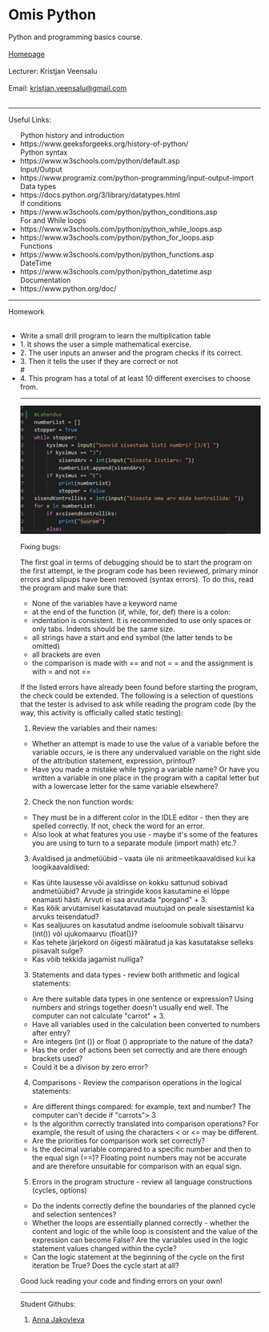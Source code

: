 # Omis Python
Python and programming basics course.
<br></br>
<a href="https://www.omis.ee/course/python-2503-3004-40-kr_eesti/">Homepage</a>
<br></br>
Lecturer: Kristjan Veensalu
<br></br>
Email: kristjan.veensalu@gmail.com
<br></br>

<hr></hr>
Useful Links:
<ul>
	Python history and introduction
	<li>https://www.geeksforgeeks.org/history-of-python/</li>
	Python syntax
	<li>https://www.w3schools.com/python/default.asp</li>
	Input/Output
	<li>https://www.programiz.com/python-programming/input-output-import</li>
	Data types
	<li>https://docs.python.org/3/library/datatypes.html</li>
	If conditions
	<li>https://www.w3schools.com/python/python_conditions.asp</li>
	For and While loops
	<li>https://www.w3schools.com/python/python_while_loops.asp</li>
	<li>https://www.w3schools.com/python/python_for_loops.asp</li>
	Functions
	<li>https://www.w3schools.com/python/python_functions.asp</li>
	DateTime
	<li>https://www.w3schools.com/python/python_datetime.asp</li>
	Documentation
	<li>https://www.python.org/doc/</li>
</ul>
<hr></hr>
Homework
<br></br>
<ul>
	<li>Write a small drill program to learn the multiplication table</li>
	<li>1. It shows the user a simple mathematical exercise.</li>
	<li>2. The user inputs an anwser and the program checks if its correct.</li>
	<li>3. Then it tells the user if they are correct or not</li>#
	<li>4. This program has a total of at least 10 different exercises to choose from.</li>
<hr></hr>

![Pilt pythoni koodist](/assets/pilt.png)

Fixing bugs: 

The first goal in terms of debugging should be to start the program on the first attempt, ie the program code has been reviewed,
primary minor errors and slipups have been removed (syntax errors). To do this, read the program and make sure that:

- None of the variables have a keyword name
- at the end of the function (if, while, for, def) there is a colon:
- indentation is consistent. It is recommended to use only spaces or only tabs. Indents should be the same size.
- all strings have a start and end symbol (the latter tends to be omitted)
- all brackets are even
- the comparison is made with == and not = = and the assignment is with = and not ==

If the listed errors have already been found before starting the program, the check could be extended.
The following is a selection of questions that the tester is advised to ask while reading the program code
(by the way, this activity is officially called static testing):


1. Review the variables and their names:
- Whether an attempt is made to use the value of a variable before the variable occurs, ie is there any undervalued
variable on the right side of the attribution statement, expression, printout?
- Have you made a mistake while typing a variable name? Or have you written a variable in one place in the program
with a capital letter but with a lowercase letter for the same variable elsewhere?

2. Check the non function words:
- They must be in a different color in the IDLE editor - then they are spelled correctly. If not, check the word for an error.
- Also look at what features you use - maybe it's some of the features you are using to turn to a separate module (import math) etc.?

3. Avaldised ja andmetüübid - vaata üle nii aritmeetikaavaldised kui ka loogikaavaldised:
- Kas ühte lausesse või avaldisse on kokku sattunud sobivad andmetüübid? Arvude ja stringide koos kasutamine 
ei lõppe enamasti hästi. Arvuti ei saa arvutada "porgand" + 3.
- Kas kõik arvutamisel kasutatavad muutujad on peale sisestamist ka arvuks teisendatud?
- Kas sealjuures on kasutatud andme iseloomule sobivalt täisarvu (int()) või ujukomaarvu (float())?
- Kas tehete järjekord on õigesti määratud ja kas kasutatakse selleks piisavalt sulge?
- Kas võib tekkida jagamist nulliga?

3. Statements and data types - review both arithmetic and logical statements:
- Are there suitable data types in one sentence or expression? Using numbers and strings together
doesn't usually end well. The computer can not calculate "carrot" + 3.
- Have all variables used in the calculation been converted to numbers after entry?
- Are integers (int ()) or float () appropriate to the nature of the data?
- Has the order of actions been set correctly and are there enough brackets used?
- Could it be a divison by zero error?

4. Comparisons - Review the comparison operations in the logical statements:
- Are different things compared: for example, text and number? The computer can't decide if "carrots"> 3
- Is the algorithm correctly translated into comparison operations? For example, the result of using the characters < or <= may be different.
- Are the priorities for comparison work set correctly?
- Is the decimal variable compared to a specific number and then to the equal sign (==)?
Floating point numbers may not be accurate and are therefore unsuitable for comparison with an equal sign.


5. Errors in the program structure - review all language constructions (cycles, options)
- Do the indents correctly define the boundaries of the planned cycle and selection sentences?
- Whether the loops are essentially planned correctly - whether the content and logic of the while loop
is consistent and the value of the expression can become False? Are the variables used in the logic statement
values ​​changed within the cycle?
- Can the logic statement at the beginning of the cycle on the first iteration be True? Does the cycle start at all?

Good luck reading your code and finding errors on your own!

<hr></hr>
Student Githubs:
<ol>
	<li><a href="*">Anna Jakovleva</a></li>
</ol>
